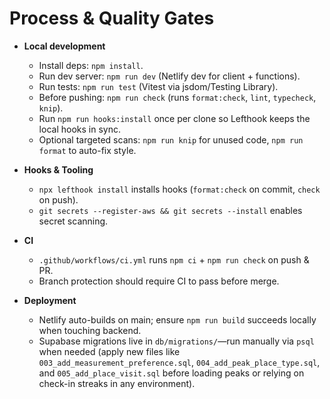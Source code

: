 # Process & Quality Gates

- **Local development**
  - Install deps: `npm install`.
  - Run dev server: `npm run dev` (Netlify dev for client + functions).
  - Run tests: `npm run test` (Vitest via jsdom/Testing Library).
  - Before pushing: `npm run check` (runs `format:check`, `lint`, `typecheck`, `knip`).
  - Run `npm run hooks:install` once per clone so Lefthook keeps the local hooks in sync.
  - Optional targeted scans: `npm run knip` for unused code, `npm run format` to auto-fix style.

- **Hooks & Tooling**
  - `npx lefthook install` installs hooks (`format:check` on commit, `check` on push).
  - `git secrets --register-aws && git secrets --install` enables secret scanning.

- **CI**
  - `.github/workflows/ci.yml` runs `npm ci` + `npm run check` on push & PR.
  - Branch protection should require CI to pass before merge.

- **Deployment**
  - Netlify auto-builds on main; ensure `npm run build` succeeds locally when touching backend.
  - Supabase migrations live in `db/migrations/`—run manually via `psql` when needed (apply new files like `003_add_measurement_preference.sql`, `004_add_peak_place_type.sql`, and `005_add_place_visit.sql` before loading peaks or relying on check-in streaks in any environment).

